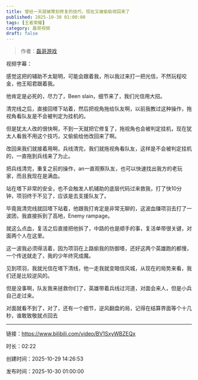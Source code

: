 ```yaml
---
title: 曾经一天就被策划修复的技巧，现在又被偷偷改回来了
published: 2025-10-30 01:00:00
tags: [王者荣耀]
category: 磊哥视频
draft: false
---
```



> 作者：[磊哥游戏](https://space.bilibili.com/268941858)

视频字幕：

感觉这把的辅助不太聪明，可能会跟着我，所以我过来打一把光信，不然玩程咬金，他王昭君跟着我。

他肯定是必死的，尽力了，Been slain，细节来了，我们光信用大招。

清完线之后，直接回塔下站着，然后把视角拖给队友啊，以前我教过这种操作，拖视角看队友是不会被判定为挂机的。

但是犹太人改的很快啊，不到一天就把它修复了，拖视角也会被判定挂机，现在犹太人看我不用这个技巧，又偷偷给他改回来了啊。

改回来我们就接着用啊，兵线清完，我们就拖视角看队友，这样是不会被判定挂机的，一直拖到兵线来了为止。

把兵线清完，重复之前的操作，an一直观察队友，也可以快速找出我方的老玩家，而且我现在是满血。

站在塔下非常的安全，也不会触发人机辅助的底层代码过来救我，打了快10分钟，项羽终于不见了，应该是去支援队友了。

毕竟我清完线就回塔下站着，他跟我打肯定是非常无聊的，这波血赚项羽去打了一波团，我直接拆到了高地，Enemy rampage。

就这么点血，复活之后直接把他拆了，中路的也是顺手的事，复活单带很关键，对面两个人在这里。

这一波我必须得活着，因为项羽在上路偷我的防御塔，还好这两个英雄跑的都慢，一个传送就走了，我的少年终究成魔。

见到项羽，我就光信在塔下清线，他一走我就变暗信风城，从现在的局势来看，我们还是比较逆风的。

但是没事啊，队友我来拯救你们了，英雄带着兵线过河道，对面会来人，但是小兵自己走过来。

对面就看不到了，对了，还有一个细节，逆风翻盘的局，记得在结算界面等个十几秒，谁敢致敬就点回去

---

链接：https://www.bilibili.com/video/BV1SxyWBZEQx

时长：02:22

创建时间：2025-10-29 14:26:53

发布时间：2025-10-30 01:00:00
